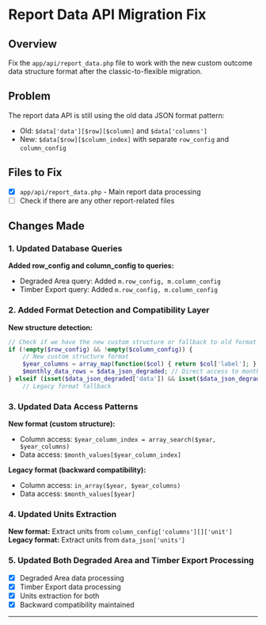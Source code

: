 # Report Data API Migration Fix

## Overview
Fix the `app/api/report_data.php` file to work with the new custom outcome data structure format after the classic-to-flexible migration.

## Problem
The report data API is still using the old data JSON format pattern:
- Old: `$data['data'][$row][$column]` and `$data['columns']`
- New: `$data[$row][$column_index]` with separate `row_config` and `column_config`

## Files to Fix
- [x] `app/api/report_data.php` - Main report data processing
- [ ] Check if there are any other report-related files

## Changes Made

### 1. Updated Database Queries
**Added row_config and column_config to queries:**
- Degraded Area query: Added `m.row_config, m.column_config`
- Timber Export query: Added `m.row_config, m.column_config`

### 2. Added Format Detection and Compatibility Layer
**New structure detection:**
```php
// Check if we have the new custom structure or fallback to old format
if (!empty($row_config) && !empty($column_config)) {
    // New custom structure format
    $year_columns = array_map(function($col) { return $col['label']; }, $column_config['columns']);
    $monthly_data_rows = $data_json_degraded; // Direct access to month data
} elseif (isset($data_json_degraded['data']) && isset($data_json_degraded['columns'])) {
    // Legacy format fallback
```

### 3. Updated Data Access Patterns
**New format (custom structure):**
- Column access: `$year_column_index = array_search($year, $year_columns)`
- Data access: `$month_values[$year_column_index]`

**Legacy format (backward compatibility):**
- Column access: `in_array($year, $year_columns)`
- Data access: `$month_values[$year]`

### 4. Updated Units Extraction
**New format:** Extract units from `column_config['columns'][]['unit']`
**Legacy format:** Extract units from `data_json['units']`

### 5. Updated Both Degraded Area and Timber Export Processing
- [x] Degraded Area data processing
- [x] Timber Export data processing
- [x] Units extraction for both
- [x] Backward compatibility maintained

---

